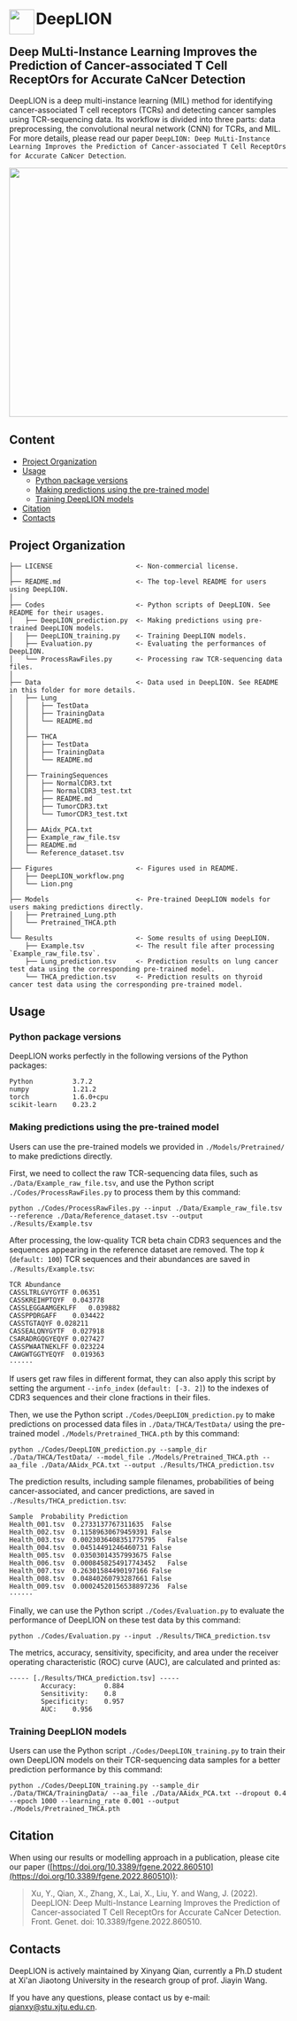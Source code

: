 # DeepLION<img  align="left" src="Figures/Lion.png" width="45" height="45" > 

Deep MuLti-Instance Learning Improves the Prediction of Cancer-associated T Cell ReceptOrs for Accurate CaNcer Detection
------------------------------

DeepLION is a deep multi-instance learning (MIL) method for identifying cancer-associated T cell receptors (TCRs) and detecting cancer samples using TCR-sequencing data. Its workflow is divided into three parts: data preprocessing, the convolutional neural network (CNN) for TCRs, and MIL. For more details, please read our paper `DeepLION: Deep MuLti-Instance Learning Improves the Prediction of Cancer-associated T Cell ReceptOrs for Accurate CaNcer Detection`.

<p float="left">
  <img src="Figures/DeepLION_workflow.png" width="781" height="450"/>
</p>


## Content

<!-- @import "[TOC]" {cmd="toc" depthFrom=1 depthTo=6 orderedList=false} -->

<!-- code_chunk_output -->

- [Project Organization](#project-organization)
- [Usage](#usage)
  - [Python package versions](#python-package-versions)
  - [Making predictions using the pre-trained model](#making-predictions-using-the-pre-trained-model)
  - [Training DeepLION models](#training-models)
- [Citation](#citation)
- [Contacts](#contacts)


<!-- /code_chunk_output -->



## Project Organization

    ├── LICENSE                     <- Non-commercial license.
    │     
    ├── README.md                   <- The top-level README for users using DeepLION.
    │ 
    ├── Codes                       <- Python scripts of DeepLION. See README for their usages.
    │   ├── DeepLION_prediction.py  <- Making predictions using pre-trained DeepLION models.
    │   ├── DeepLION_training.py    <- Training DeepLION models.
    │   ├── Evaluation.py           <- Evaluating the performances of DeepLION.
    │   └── ProcessRawFiles.py      <- Processing raw TCR-sequencing data files.
    │ 
    ├── Data                        <- Data used in DeepLION. See README in this folder for more details.
    │   ├── Lung
    │   │   ├── TestData
    │   │   ├── TrainingData
    │   │   └── README.md
    │   │ 
    │   ├── THCA
    │   │   ├── TestData
    │   │   ├── TrainingData
    │   │   └── README.md
    │   │     
    │   ├── TrainingSequences
    │   │   ├── NormalCDR3.txt
    │   │   ├── NormalCDR3_test.txt
    │   │   ├── README.md
    │   │   ├── TumorCDR3.txt
    │   │   └── TumorCDR3_test.txt
    │   │     
    │   ├── AAidx_PCA.txt
    │   ├── Example_raw_file.tsv
    │   ├── README.md
    │   └── Reference_dataset.tsv
    │
    ├── Figures                     <- Figures used in README.
    │   ├── DeepLION_workflow.png
    │   └── Lion.png
    │  
    ├── Models                      <- Pre-trained DeepLION models for users making predictions directly.                             
    │   ├── Pretrained_Lung.pth 
    │   └── Pretrained_THCA.pth
    │      
    └── Results                     <- Some results of using DeepLION.
        ├── Example.tsv             <- The result file after processing `Example_raw_file.tsv`.
        ├── Lung_prediction.tsv     <- Prediction results on lung cancer test data using the corresponding pre-trained model.
        └── THCA_prediction.tsv     <- Prediction results on thyroid cancer test data using the corresponding pre-trained model.

## Usage

### Python package versions

DeepLION works perfectly in the following versions of the Python packages:

```
Python          3.7.2
numpy           1.21.2
torch           1.6.0+cpu
scikit-learn    0.23.2
```

### Making predictions using the pre-trained model

Users can use the pre-trained models we provided in `./Models/Pretrained/` to make predictions directly.

First, we need to collect the raw TCR-sequencing data files, such as `./Data/Example_raw_file.tsv`, and use the Python script `./Codes/ProcessRawFiles.py` to process them by this command:

```
python ./Codes/ProcessRawFiles.py --input ./Data/Example_raw_file.tsv --reference ./Data/Reference_dataset.tsv --output ./Results/Example.tsv
```

After processing, the low-quality TCR beta chain CDR3 sequences and the sequences appearing in the reference dataset are removed. The top *k* (`default: 100`) TCR sequences and their abundances are saved in `./Results/Example.tsv`:

```
TCR	Abundance
CASSLTRLGVYGYTF	0.06351
CASSKREIHPTQYF	0.043778
CASSLEGGAAMGEKLFF	0.039882
CASSPPDRGAFF	0.034422
CASSTGTAQYF	0.028211
CASSEALQNYGYTF	0.027918
CSARADRGQGYEQYF	0.027427
CASSPWAATNEKLFF	0.023224
CAWGWTGGTYEQYF	0.019363
······
```

If users get raw files in different format, they can also apply this script by setting the argument `--info_index` (`default: [-3. 2]`) to the indexes of CDR3 sequences and their clone fractions in their files.

Then, we use the Python script `./Codes/DeepLION_prediction.py` to make predictions on processed data files in `./Data/THCA/TestData/` using the pre-trained model `./Models/Pretrained_THCA.pth` by this command:

```
python ./Codes/DeepLION_prediction.py --sample_dir ./Data/THCA/TestData/ --model_file ./Models/Pretrained_THCA.pth --aa_file ./Data/AAidx_PCA.txt --output ./Results/THCA_prediction.tsv
```

The prediction results, including sample filenames, probabilities of being cancer-associated, and cancer predictions, are saved in `./Results/THCA_prediction.tsv`:


```
Sample	Probability	Prediction
Health_001.tsv	0.2733137767311635	False
Health_002.tsv	0.11589630679459391	False
Health_003.tsv	0.0023036408351775795	False
Health_004.tsv	0.04514491246460731	False
Health_005.tsv	0.03503014357993675	False
Health_006.tsv	0.0008458254917743452	False
Health_007.tsv	0.26301584490197166	False
Health_008.tsv	0.04840260793287661	False
Health_009.tsv	0.00024520156538897236	False
······
```

Finally, we can use the Python script `./Codes/Evaluation.py` to evaluate the performance of DeepLION on these test data by this command:

```
python ./Codes/Evaluation.py --input ./Results/THCA_prediction.tsv
```

The metrics, accuracy, sensitivity, specificity, and area under the receiver operating characteristic (ROC) curve (AUC), are calculated and printed as: 

```
----- [./Results/THCA_prediction.tsv] -----
        Accuracy:       0.884
        Sensitivity:    0.8
        Specificity:    0.957
        AUC:    0.956
```

### Training DeepLION models

Users can use the Python script `./Codes/DeepLION_training.py` to train their own DeepLION models on their TCR-sequencing data samples for a better prediction performance by this command:

```
python ./Codes/DeepLION_training.py --sample_dir ./Data/THCA/TrainingData/ --aa_file ./Data/AAidx_PCA.txt --dropout 0.4 --epoch 1000 --learning_rate 0.001 --output ./Models/Pretrained_THCA.pth
```

## Citation

When using our results or modelling approach in a publication, please cite our paper ([https://doi.org/10.3389/fgene.2022.860510](https://doi.org/10.3389/fgene.2022.860510)):

>Xu, Y., Qian, X., Zhang, X., Lai, X., Liu, Y. and Wang, J. (2022). DeepLION: Deep Multi-Instance Learning Improves the Prediction of Cancer-associated T Cell ReceptOrs for Accurate CaNcer Detection. Front. Genet. doi: 10.3389/fgene.2022.860510.

## Contacts

DeepLION is actively maintained by Xinyang Qian, currently a Ph.D student at Xi'an Jiaotong University in the research group of prof. Jiayin Wang.

If you have any questions, please contact us by e-mail: qianxy@stu.xjtu.edu.cn.

